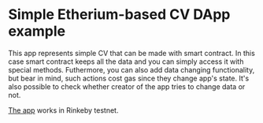 # Simple Etherium-based CV DApp example

This app represents simple CV that can be made with smart contract. In this case smart contract keeps all the data and you can simply access it with special methods. Futhermore, you can also add data changing functionality, but bear in mind, such actions cost gas since they change app's state. It's also possible to check whether creator of the app tries to change data or not.

[The app](https://hackathon.ibuildapp.io/examples/2) works in Rinkeby testnet.
